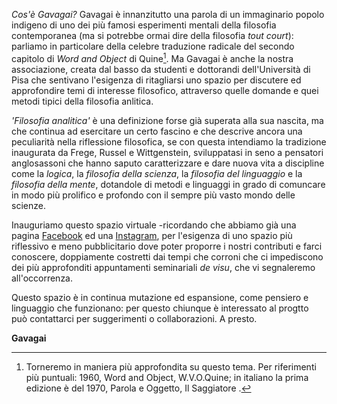 _Cos'è Gavagai?_  Gavagai è innanzitutto una parola di un immaginario popolo indigeno di uno dei più famosi esperimenti mentali della filosofia contemporanea 
(ma si potrebbe ormai dire della filosofia _tout court_): parliamo in particolare della celebre traduzione radicale del secondo capitolo di _Word and Object_ di Quine[^1]. 
Ma Gavagai è anche la nostra associazione, creata dal basso da studenti e dottorandi dell'Università di Pisa che sentivano l'esigenza di ritagliarsi uno spazio per discutere 
ed approfondire temi di interesse filosofico, attraverso quelle domande e quei metodi tipici della filosofia anlitica. 

_'Filosofia analitica'_ è una definizione forse già superata alla sua nascita, ma che continua ad esercitare un certo fascino e che descrive ancora una peculiarità nella
riflessione filosofica, se con questa intendiamo la tradizione inaugurata da Frege, Russel e Wittgenstein, sviluppatasi in seno a pensatori anglosassoni che hanno saputo 
caratterizzare e dare nuova vita a discipline come la _logica_, la _filosofia della scienza_, la _filosofia del linguaggio_ e la _filosofia della mente_, dotandole di
metodi e linguaggi in grado di comuncare in modo più prolifico e profondo con il sempre più vasto mondo delle scienze.

Inauguriamo questo spazio virtuale -ricordando che abbiamo già una pagina [Facebook](http://facebook.com/gavagai.phi) ed una [Instagram](http://instagram.com/gavagai.phi), per
l'esigenza di uno spazio più riflessivo e meno pubblicitario dove poter proporre i nostri contributi e farci conoscere, doppiamente costretti dai tempi che corroni che
ci impediscono dei più approfonditi appuntamenti seminariali _de visu_, che vi segnaleremo all'occorrenza.

Questo spazio è in continua mutazione ed espansione, come pensiero e linguaggio che funzionano: per questo chiunque è interessato al progtto può contattarci per suggerimenti o collaborazioni.
A presto.

**Gavagai**

[^1]:Torneremo in maniera più approfondita su questo tema. Per riferimenti più puntuali: 1960, Word and Object, W.V.O.Quine; in italiano la prima edizione è del 1970, Parola e Oggetto, Il Saggiatore .  
